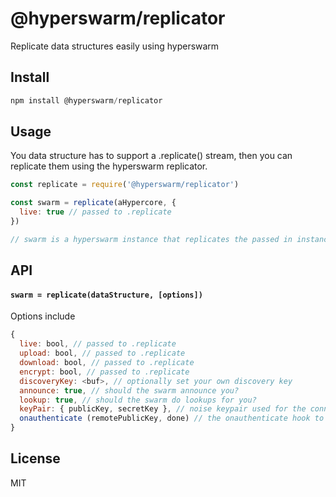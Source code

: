 # @hyperswarm/replicator

Replicate data structures easily using hyperswarm

## Install

```js
npm install @hyperswarm/replicator
```

## Usage

You data structure has to support a .replicate() stream, then you can replicate
them using the hyperswarm replicator.

```js
const replicate = require('@hyperswarm/replicator')

const swarm = replicate(aHypercore, {
  live: true // passed to .replicate
})

// swarm is a hyperswarm instance that replicates the passed in instance
```

## API

#### `swarm = replicate(dataStructure, [options])`

Options include

```js
{
  live: bool, // passed to .replicate
  upload: bool, // passed to .replicate
  download: bool, // passed to .replicate
  encrypt: bool, // passed to .replicate
  discoveryKey: <buf>, // optionally set your own discovery key
  announce: true, // should the swarm announce you?
  lookup: true, // should the swarm do lookups for you?
  keyPair: { publicKey, secretKey }, // noise keypair used for the connection
  onauthenticate (remotePublicKey, done) // the onauthenticate hook to verify remote key pairs
}
```

## License

MIT
